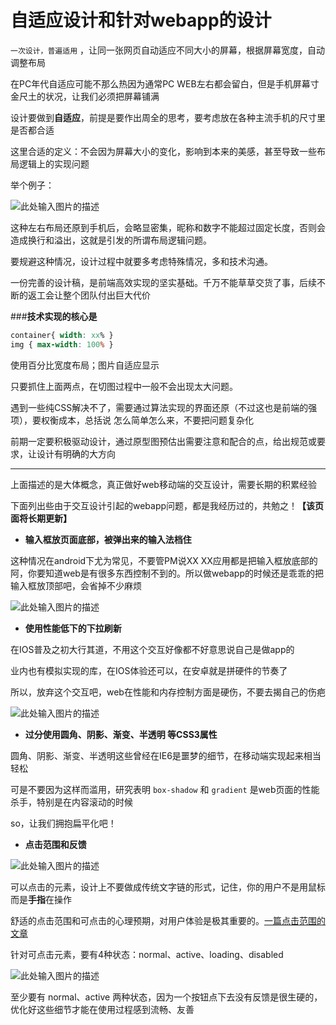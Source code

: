 # 自适应设计和针对webapp的设计

`一次设计，普遍适用` ，让同一张网页自动适应不同大小的屏幕，根据屏幕宽度，自动调整布局

在PC年代自适应可能不那么热因为通常PC WEB左右都会留白，但是手机屏幕寸金尺土的状况，让我们必须把屏幕铺满

设计要做到**自适应**，前提是要作出周全的思考，要考虑放在各种主流手机的尺寸里是否都合适

这里合适的定义：不会因为屏幕大小的变化，影响到本来的美感，甚至导致一些布局逻辑上的实现问题

举个例子：

![此处输入图片的描述][1]

这种左右布局还原到手机后，会略显密集，昵称和数字不能超过固定长度，否则会造成换行和溢出，这就是引发的所谓布局逻辑问题。


要规避这种情况，设计过程中就要多考虑特殊情况，多和技术沟通。

一份完善的设计稿，是前端高效实现的坚实基础。千万不能草草交货了事，后续不断的返工会让整个团队付出巨大代价


###**技术实现的核心是**

```CSS
container{ width: xx% }
img { max-width: 100% }
```

使用百分比宽度布局；图片自适应显示

只要抓住上面两点，在切图过程中一般不会出现太大问题。

遇到一些纯CSS解决不了，需要通过算法实现的界面还原（不过这也是前端的强项），要权衡成本，总括说 怎么简单怎么来，不要把问题复杂化

前期一定要积极驱动设计，通过原型图预估出需要注意和配合的点，给出规范或要求，让设计有明确的大方向

----------

上面描述的是大体概念，真正做好web移动端的交互设计，需要长期的积累经验

下面列出些由于交互设计引起的webapp问题，都是我经历过的，共勉之！**【该页面将长期更新】**



- **输入框放页面底部，被弹出来的输入法档住**

这种情况在android下尤为常见，不要管PM说XX XX应用都是把输入框放底部的阿，你要知道web是有很多东西控制不到的。所以做webapp的时候还是乖乖的把输入框放顶部吧，会省掉不少麻烦

![此处输入图片的描述][2]


- **使用性能低下的下拉刷新**

在IOS普及之初大行其道，不用这个交互好像都不好意思说自己是做app的

业内也有模拟实现的库，在IOS体验还可以，在安卓就是拼硬件的节奏了

所以，放弃这个交互吧，web在性能和内存控制方面是硬伤，不要去揭自己的伤疤

![此处输入图片的描述][3]


- **过分使用圆角、阴影、渐变、半透明 等CSS3属性**

圆角、阴影、渐变、半透明这些曾经在IE6是噩梦的细节，在移动端实现起来相当轻松

可是不要因为这样而滥用，研究表明 `box-shadow` 和 `gradient` 是web页面的性能杀手，特别是在内容滚动的时候

so，让我们拥抱扁平化吧！


- **点击范围和反馈**

![此处输入图片的描述][4]

可以点击的元素，设计上不要做成传统文字链的形式，记住，你的用户不是用鼠标而是**手指**在操作

舒适的点击范围和可点击的心理预期，对用户体验是极其重要的。[一篇点击范围的文章][5]

针对可点击元素，要有4种状态：normal、active、loading、disabled

![此处输入图片的描述][6]

至少要有 normal、active 两种状态，因为一个按钮点下去没有反馈是很生硬的，优化好这些细节才能在使用过程感到流畅、友善


  [1]: http://mansonchor.github.io/mobile_web_frame/images/design_1.jpg
  [2]: http://mansonchor.github.io/mobile_web_frame/images/design_2.jpg
  [3]: http://mansonchor.github.io/mobile_web_frame/images/design_3.jpg
  [4]: http://mansonchor.github.io/mobile_web_frame/images/tap_wave.jpg
  [5]: http://elya.cc/2012/03/06/design-focus/
  [6]: http://mansonchor.github.io/mobile_web_frame/images/button.png